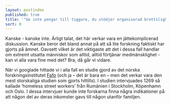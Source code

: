 ```yaml
---
layout: postindex
published: true
title: '"Ge inte pengar till tiggare, du stödjer organiserad brottslighet" '
sort: 0
---
```






Kanske - kanske inte. Ärligt talat, det här verkar vara en jättekomplicerad diskussion. Kanske beror det bland annat på att så lite forskning faktiskt har gjorts på ämnet. Oavsett vilket är det viktigaste att det i dessa fall handlar om extremt utsatta människor som alltid, alltid förtjänar medmänsklighet - kan vi alla vara fine med det? Bra, då går vi vidare.

När vi googlade hittade vi i alla fall en studie gjord av det norska forskningsinstitutet [Fafo](http://fafo.no/images/pub/2015/954-innmat-trykk.pdf "Fafo - When poverty meets affluence") (och ja – det är bara en – men det verkar vara den mest storskaliga studien som gjorts hittills). I studien intervjuades 1269 så kallade ‘homeless street workers’ från Rumänien i Stockholm, Köpenhamn och Oslo. I dessa intervjuer kunde inte forskarna finna några indikationer på att någon del av deras inkomster gavs till någon utanför familjen.
